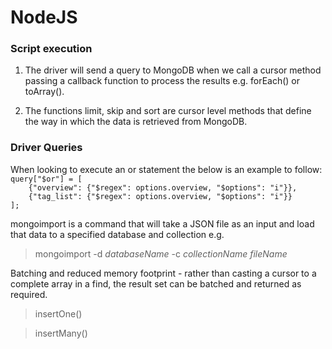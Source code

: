 
# NodeJS

### Script execution
1. The driver will send a query to MongoDB when we call a cursor method passing a callback function to process the results e.g. forEach() or toArray().

2. The functions limit, skip and sort are cursor level methods that define the way in which the data is retrieved from MongoDB. 

### Driver Queries
When looking to execute an or statement the below is an example to follow:<br>
`query["$or"] = [`<br>
`    {"overview": {"$regex": options.overview, "$options": "i"}},`<br>
`    {"tag_list": {"$regex": options.overview, "$options": "i"}}`<br>
`];`<br>


mongoimport is a command that will take a JSON file as an input and load that data to a specified database and collection e.g.
>mongoimport -d _databaseName_ -c _collectionName_ _fileName_

Batching and reduced memory footprint - rather than casting a cursor to a complete array in a find, the result set can be batched and returned as required.

>insertOne()

>insertMany()


